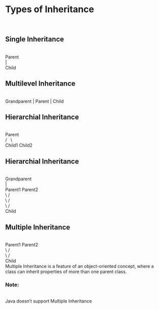 <h1>Types of Inheritance</h1><br>
<h2>Single Inheritance</h2><br>
Parent<br>
  |<br>
Child<br>

<h2>Multilevel Inheritance</h2><br>
Grandparent
     |
  Parent
     |
  Child

<h2>Hierarchial Inheritance</h2><br>
      Parent<br>
      / &nbsp    \<br>
Child1  Child2<br>

<h2>Hierarchial Inheritance</h2><br>
      Grandparent<br>
         |<br>
      Parent1    Parent2<br>
         \        /<br>
          \      /<br>
           \    /<br>
            Child<br>

<h2>Multiple Inheritance</h2><br>
Parent1  Parent2 <br>
    \     /<br>
     \   /<br>
      Child<br>
Multiple Inheritance is a feature of an object-oriented concept, where a class can inherit properties of more than one parent class.<br>
<h3>Note:</h3><br>
Java doesn’t support Multiple Inheritance
